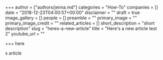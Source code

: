 +++
author = ["authors/jenna.md"]
categories = "How-To"
companies = []
date = "2018-12-23T04:00:57+00:00"
disclaimer = ""
draft = true
image_gallery = []
people = []
preamble = ""
primary_image = ""
primary_image_credit = ""
related_articles = []
short_description = "short description"
slug = "heres-a-new-article"
title = "Here's a new article test 2"
youtube_url = ""

+++
here

s article